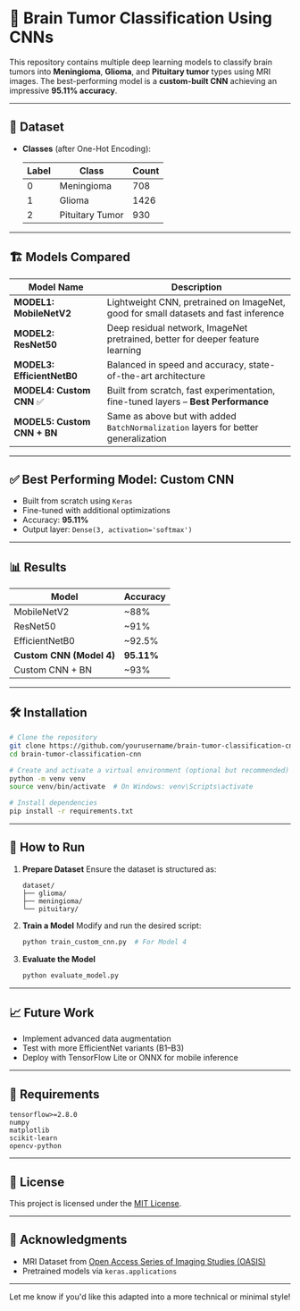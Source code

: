 # 🧠 Brain Tumor Classification Using CNNs

This repository contains multiple deep learning models to classify brain tumors into **Meningioma**, **Glioma**, and **Pituitary tumor** types using MRI images. The best-performing model is a **custom-built CNN** achieving an impressive **95.11% accuracy**.

---

## 📂 Dataset

* **Classes** (after One-Hot Encoding):

  | Label | Class           | Count |
  | ----- | --------------- | ----- |
  | 0     | Meningioma      | 708   |
  | 1     | Glioma          | 1426  |
  | 2     | Pituitary Tumor | 930   |

---

## 🏗️ Models Compared

| Model Name                  | Description                                                                         |
| --------------------------- | ----------------------------------------------------------------------------------- |
| **MODEL1: MobileNetV2**     | Lightweight CNN, pretrained on ImageNet, good for small datasets and fast inference |
| **MODEL2: ResNet50**        | Deep residual network, ImageNet pretrained, better for deeper feature learning      |
| **MODEL3: EfficientNetB0**  | Balanced in speed and accuracy, state-of-the-art architecture                       |
| **MODEL4: Custom CNN** ✅    | Built from scratch, fast experimentation, fine-tuned layers – **Best Performance**  |
| **MODEL5: Custom CNN + BN** | Same as above but with added `BatchNormalization` layers for better generalization  |

---

## ✅ Best Performing Model: Custom CNN

* Built from scratch using `Keras`
* Fine-tuned with additional optimizations
* Accuracy: **95.11%**
* Output layer: `Dense(3, activation='softmax')`

---

## 📊 Results

| Model                    | Accuracy   |
| ------------------------ | ---------- |
| MobileNetV2              | \~88%      |
| ResNet50                 | \~91%      |
| EfficientNetB0           | \~92.5%    |
| **Custom CNN (Model 4)** | **95.11%** |
| Custom CNN + BN          | \~93%      |

---

## 🛠️ Installation

```bash
# Clone the repository
git clone https://github.com/yourusername/brain-tumor-classification-cnn.git
cd brain-tumor-classification-cnn

# Create and activate a virtual environment (optional but recommended)
python -m venv venv
source venv/bin/activate  # On Windows: venv\Scripts\activate

# Install dependencies
pip install -r requirements.txt
```

---

## 🚀 How to Run

1. **Prepare Dataset**
   Ensure the dataset is structured as:

   ```
   dataset/
   ├── glioma/
   ├── meningioma/
   └── pituitary/
   ```

2. **Train a Model**
   Modify and run the desired script:

   ```bash
   python train_custom_cnn.py  # For Model 4
   ```

3. **Evaluate the Model**

   ```bash
   python evaluate_model.py
   ```

---

## 📈 Future Work

* Implement advanced data augmentation
* Test with more EfficientNet variants (B1–B3)
* Deploy with TensorFlow Lite or ONNX for mobile inference

---

## 🧪 Requirements

```text
tensorflow>=2.8.0
numpy
matplotlib
scikit-learn
opencv-python
```

---

## 📄 License

This project is licensed under the [MIT License](LICENSE).

---

## 🙌 Acknowledgments

* MRI Dataset from [Open Access Series of Imaging Studies (OASIS)](https://www.oasis-brains.org/)
* Pretrained models via `keras.applications`

---

Let me know if you'd like this adapted into a more technical or minimal style!

